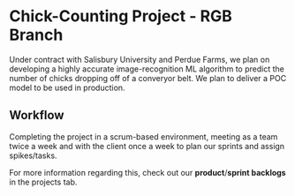 # Chick-Counting Project - RGB Branch

Under contract with Salisbury University and Perdue Farms, we plan on developing a highly accurate image-recognition ML algorithm to predict the number of chicks dropping off of a converyor belt. We plan to deliver a POC model to be used in production.

## Workflow

Completing the project in a scrum-based environment, meeting as a team twice a week and with the client once a week to plan our sprints and assign spikes/tasks.

For more information regarding this, check out our **product**/**sprint backlogs** in the projects tab.
